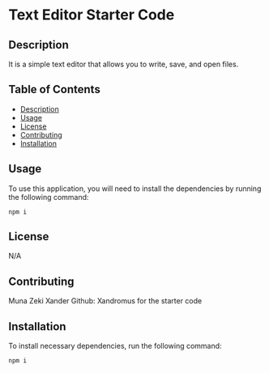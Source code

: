 # Text Editor Starter Code

## Description
 It is a simple text editor that allows you to write, save, and open files. 

## Table of Contents
* [Description](#description)
* [Usage](#usage)
* [License](#license)
* [Contributing](#contributing)
* [Installation](#installation)

## Usage
To use this application, you will need to install the dependencies by running the following command:
```
npm i
```
## License
N/A

## Contributing
Muna Zeki 
Xander Github: Xandromus for the starter code

## Installation
To install necessary dependencies, run the following command:
```
npm i
```



